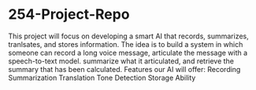 # 254-Project-Repo
This project will focus on developing a smart AI that records, summarizes, tranlsates, and stores information. The idea is to build a system in which someone can record a long voice message, articulate the message with a speech-to-text model. summarize what it articulated, and retrieve the summary that has been calculated.
Features our AI will offer:
Recording
Summarization 
Translation
Tone Detection
Storage Ability
